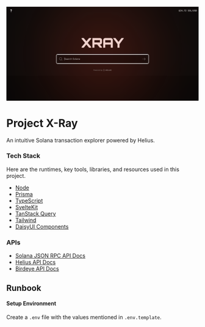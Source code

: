 ![](/doc/xray.png)

# Project X-Ray
An intuitive Solana transaction explorer powered by Helius.

### Tech Stack
Here are the runtimes, key tools, libraries, and resources used in this project.
- [Node](https://nodejs.org/en/)
- [Prisma](https://www.prisma.io/)
- [TypeScript](https://www.typescriptlang.org/)
- [SvelteKit](https://kit.svelte.dev/)
- [TanStack Query](https://tanstack.com/query/latest/docs/svelte/overview)
- [Tailwind](https://tailwindcss.com/)
- [DaisyUI Components](https://daisyui.com/)

### APIs
- [Solana JSON RPC API Docs](https://docs.solana.com/api)
- [Helius API Docs](https://docs.helius.xyz/welcome/what-is-helius)
- [Birdeye API Docs](https://birdeye.so/api)

## Runbook
#### Setup Environment
Create a `.env` file with the values mentioned in `.env.template`.